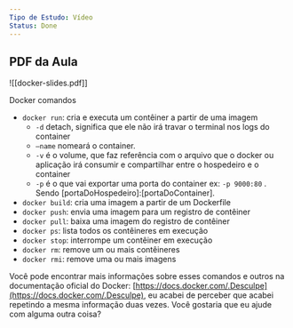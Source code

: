 ```yaml
---
Tipo de Estudo: Vídeo
Status: Done
---
```

  

## PDF da Aula

![[docker-slides.pdf]]

  

  

  

  

Docker comandos

  

- `docker run`: cria e executa um contêiner a partir de uma imagem
    - `-d` detach, significa que ele não irá travar o terminal nos logs do container
    - `—name` nomeará o container.
    - `-v` é o volume, que faz referência com o arquivo que o docker ou aplicação irá consumir e compartilhar entre o hospedeiro e o container
    - `-p` é o que vai exportar uma porta do container ex: `-p 9000:80` . Sendo [portaDoHospedeiro]:[portaDoContainer].
- `docker build`: cria uma imagem a partir de um Dockerfile
- `docker push`: envia uma imagem para um registro de contêiner
- `docker pull`: baixa uma imagem do registro de contêiner
- `docker ps`: lista todos os contêineres em execução
- `docker stop`: interrompe um contêiner em execução
- `docker rm`: remove um ou mais contêineres
- `docker rmi`: remove uma ou mais imagens

Você pode encontrar mais informações sobre esses comandos e outros na documentação oficial do Docker: [https://docs.docker.com/.Desculpe](https://docs.docker.com/.Desculpe), eu acabei de perceber que acabei repetindo a mesma informação duas vezes. Você gostaria que eu ajude com alguma outra coisa?